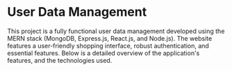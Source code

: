 # User Data Management
This project is a fully functional user data management developed using the MERN stack (MongoDB, Express.js, React.js, and Node.js). The website features a user-friendly shopping interface, robust authentication, and essential features. Below is a detailed overview of the application's features, and the technologies used.
